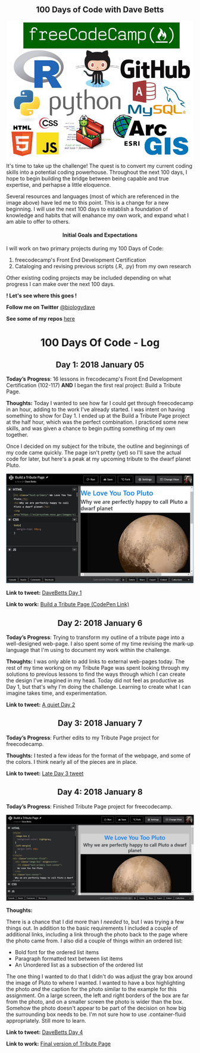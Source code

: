 <h2 align="center">
100 Days of Code with Dave Betts
</h2>
<img src="https://github.com/davebetts/100-days-of-code/blob/master/100Hours.jpg" alt="">
It's time to take up the challenge!  The quest is to convert my current coding skills into a potential coding powerhouse.  Throughout the next 100 days, I hope to begin building the bridge between being capable and true expertise, and perhapse a little eloquence.


Several resources and languages (most of which are referenced in the image above) have led me to this point.  This is a change for a new beginning.  I will use the next 100 days to establish a foundation of knowledge and habits that will enahance my own work, and expand what I am able to offer to others.

<h4 align="center">Initial Goals and Expectations</h4>
I will work on two primary projects during my 100 Days of Code:

1. freecodecamp's Front End Development Certification
2. Cataloging and revising previous scripts (.R, .py) from my own research


Other existing coding projects may be included depending on what progress I can make over the next 100 days.

**! Let's see where this goes !**

**Follow me on Twitter** [@biologydave](insertLinkToTweet)

**See some of my repos** [here](insertLinkHere)

<h1 align="center">
100 Days Of Code - Log
</h1>

<h2 align="center">
Day 1: 2018 January 05
</h2>

**Today’s Progress**: 16 lessons in frecodecamp's Front End Development Certification (102-117) **AND** I began the first real project: Build a Tribute Page.

**Thoughts:** Today I wanted to see how far I could get through freecodecamp in an hour, adding to the work I've already started.  I was intent on having something to show for Day 1.  I ended up at the Build a Tribute Page project at the half hour, which was the perfect combination.  I practiced some new skills, and was given a chance to begin putting something of my own together.

Once I decided on my subject for the tribute, the outline and beginnings of my code came quickly.  The page isn't pretty (yet) so I'll save the actual code for later, but here's a peak at my upcoming tribute to the dwarf planet Pluto.

<img src="https://github.com/davebetts/freecodecamp/blob/master/TributePage.JPG?raw=true" alt="Tibute Page Day 1">

**Link to tweet:** [DaveBetts Day 1](https://twitter.com/biologydave/status/949491229703614464)

**Link to work:** [Build a Tribute Page (CodePen Link)](https://codepen.io/davebetts/pen/WdXwZZ)


<h2 align="center">
Day 2: 2018 January 6
</h2>
	
**Today’s Progress**: Trying to transform my outline of a tribute page into a well-designed web-page.  I also spent some of my time revising the mark-up language that I'm using to document my work within the challenge.

**Thoughts:** I was only able to add links to external web-pages today.  The rest of my time working on my Tribute Page was spent looking through my solutions to previous lessons to find the ways through which I can create the design I've imagined in my head. Today did not feel as productive as Day 1, but that's why I'm doing the challenge.  Learning to create what I can imagine takes time, and experimentation.

**Link to tweet:** [A quiet Day 2](https://twitter.com/biologydave/status/949887084172525568)


<h2 align="center">
Day 3: 2018 January 7
</h2>
	
**Today’s Progress**: Further edits to my Tribute Page project for freecodecamp.

**Thoughts:** I tested a few ideas for the format of the webpage, and some of the colors.  I think nearly all of the pieces are in place.

**Link to tweet:** [Late Day 3 tweet](https://twitter.com/biologydave/status/950515677726629889)

<h2 align="center">
Day 4: 2018 January 8
</h2>
	
**Today’s Progress**: Finished Tribute Page project for freecodecamp.

<img src="https://github.com/davebetts/freecodecamp/blob/master/TributePageFinal.JPG?raw=true" alt="Tibute Page Final">

**Thoughts:** 

There is a chance that I did more than I *needed* to, but I was trying a few things out.  In addition to the basic requirements I included a couple of additional links, including a link through the photo back to the page where the photo came from.  I also did a couple of things within an ordered list:
* Bold font for the ordered list items
* Paragraph formatted text between list items
* An Unordered list as a subsection of the ordered list

The one thing I wanted to do that I didn't do was adjust the gray box around the image of Pluto to where I wanted.  I wanted to have a box highlighting the photo *and* the caption for the photo similar to the example for this assignment.  On a large screen, the left and right borders of the box are far from the photo, and on a smaller screen the photo is wider than the box.  Somehow the photo doesn't appear to be part of the decision on how big the surrounding box needs to be.  I'm not sure how to use .container-fluid appropriately.  Still more to learn.

**Link to tweet:** [DaveBetts Day 4](https://twitter.com/biologydave/status/950562415271276544)

**Link to work:** [Final version of Tribute Page](https://codepen.io/davebetts/pen/WdXwZZ)
